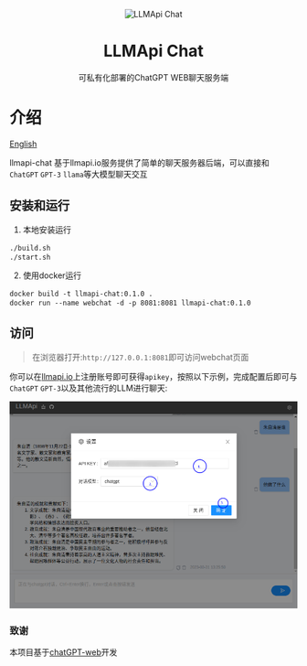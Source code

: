 <p align="center">
  <img width="180" src="https://avatars.githubusercontent.com/u/127706964?s=200&v=4" alt="LLMApi Chat">
  <h1 align="center">LLMApi Chat</h1>
  <p align="center">可私有化部署的ChatGPT WEB聊天服务端</p>
</p>


# 介绍

[English](README.en.md)

llmapi-chat 基于llmapi.io服务提供了简单的聊天服务器后端，可以直接和`ChatGPT` `GPT-3` `llama`等大模型聊天交互

## 安装和运行

1. 本地安装运行
``` shell
./build.sh
./start.sh
```

2. 使用docker运行

``` shell
docker build -t llmapi-chat:0.1.0 .
docker run --name webchat -d -p 8081:8081 llmapi-chat:0.1.0
```

## 访问

> 在浏览器打开:`http://127.0.0.1:8081`即可访问webchat页面

你可以在[llmapi.io](https://llmapi.io)上注册账号即可获得`apikey`，按照以下示例，完成配置后即可与`ChatGPT` `GPT-3`以及其他流行的LLM进行聊天:

<p align="center">
  <img src="demo/demo.png" alt="Chat demo">
</p>

### 致谢
本项目基于[chatGPT-web](https://github.com/mic1on/chatGPT-web)开发
